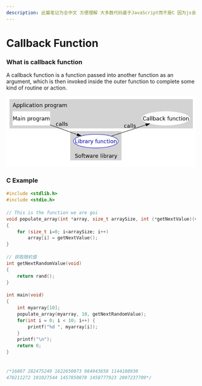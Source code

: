 ```yaml
---
description: 此篇笔记为全中文 方便理解 大多数代码基于JavaScript而不是C 因为js会大量使用回调函数 利于应用
---
```


# Callback Function

### What is callback function

A callback function is a function passed into another function as an argument, which is then invoked inside the outer function to complete some kind of routine or action.

![Architecture of callback function](../../.gitbook/assets/image%20%282%29.png)

### C Example

```c
#include <stdlib.h>  
#include <stdio.h>
 
// This is the function we are goi
void populate_array(int *array, size_t arraySize, int (*getNextValue)(void))
{
    for (size_t i=0; i<arraySize; i++)
        array[i] = getNextValue();
}
 
// 获取随机值
int getNextRandomValue(void)
{
    return rand();
}
 
int main(void)
{
    int myarray[10];
    populate_array(myarray, 10, getNextRandomValue);
    for(int i = 0; i < 10; i++) {
        printf("%d ", myarray[i]);
    }
    printf("\n");
    return 0;
}


/*16807 282475249 1622650073 984943658 1144108930
470211272 101027544 1457850878 1458777923 2007237709*/

```


